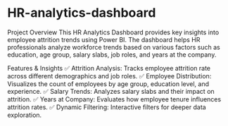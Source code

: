 # HR-analytics-dashboard

Project Overview
This HR Analytics Dashboard provides key insights into employee attrition trends using Power BI. The dashboard helps HR professionals analyze workforce trends based on various factors such as education, age group, salary slabs, job roles, and years at the company.

Features & Insights
✅ Attrition Analysis: Tracks employee attrition rate across different demographics and job roles.
✅ Employee Distribution: Visualizes the count of employees by age group, education level, and experience.
✅ Salary Trends: Analyzes salary slabs and their impact on attrition.
✅ Years at Company: Evaluates how employee tenure influences attrition rates.
✅ Dynamic Filtering: Interactive filters for deeper data exploration.
